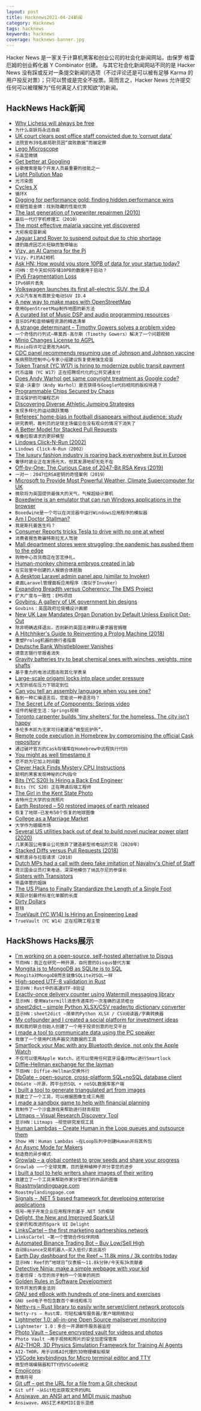 ```yaml
---
layout: post
title: Hacknews2021-04-24新闻
category: Hacknews
tags: hacknews
keywords: hacknews
coverage: hacknews-banner.jpg
---
```


Hacker News 是一家关于计算机黑客和创业公司的社会化新闻网站，由保罗·格雷厄姆的创业孵化器 Y Combinator 创建。
与其它社会化新闻网站不同的是 Hacker News 没有踩或反对一条提交新闻的选项（不过评论还是可以被有足够 Karma 的用户投反对票）；只可以赞或是完全不投票。简而言之，Hacker News 允许提交任何可以被理解为“任何满足人们求知欲”的新闻。

## HackNews Hack新闻


- [Why Lichess will always be free](https://lichess.org/blog/YF-ZORQAACAA89PI/why-lichess-will-always-be-free.)
- `为什么巫妖将永远自由`
- [UK court clears post office staff convicted due to ‘corrupt data’](https://www.theguardian.com/uk-news/2021/apr/23/court-clears-39-post-office-staff-convicted-due-to-corrupt-data)
- `法院宣布39名邮局职员因“腐败数据”而被定罪`
- [Lego Microscope](https://github.com/tobetz/LegoMicroscope)
- `乐高显微镜`
- [Get better at Googling](https://markodenic.com/use-google-like-a-pro/)
- `谷歌搜索是每个开发人员最重要的技能之一`
- [Light Pollution Map](https://www.lightpollutionmap.info/)
- `光污染图`
- [Cycles X](https://code.blender.org/2021/04/cycles-x/)
- `循环X`
- [Digging for performance gold: finding hidden performance wins](https://blog.chromium.org/2021/04/digging-for-performance-gold.html)
- `挖掘性能金牌：找到隐藏的性能优势`
- [The last generation of typewriter repairmen (2010)](https://www.wired.com/2010/05/gallery-typewriters/)
- `最后一代打字机修理工（2010）`
- [The most effective malaria vaccine yet discovered](https://blogs.sciencemag.org/pipeline/archives/2021/04/23/great-malaria-vaccine-news)
- `大疟疾疫苗新闻`
- [Jaguar Land Rover to suspend output due to chip shortage](https://www.bbc.com/news/business-56841946)
- `捷豹路虎因芯片短缺而暂停输出`
- [Vizy, an AI Camera for the Pi](https://vizycam.com/)
- `Vizy，Pi的AI相机`
- [Ask HN: How would you store 10PB of data for your startup today?](item?id=26912321)
- `问HN：您今天如何存储10PB的数据用于启动？`
- [IPv6 Fragmentation Loss](https://www.potaroo.net/ispcol/2021-04/v6frag.html)
- `IPv6碎片丢失`
- [Volkswagen launches its first all-electric SUV, the ID.4](https://abc7.com/volkswagen-id4-electric-suv-vehicles-volkswagon/10539182/)
- `大众汽车发布首款全电动SUV ID.4`
- [A new way to make maps with OpenStreetMap](https://protomaps.com/blog/new-way-to-make-maps/)
- `使用OpenStreetMap制作地图的新方法`
- [A curated list of Music DSP and audio programming resources](https://github.com/olilarkin/awesome-musicdsp)
- `音乐DSP和音频编程资源的精选清单`
- [A strange determinant – Timothy Gowers solves a problem video](https://www.youtube.com/watch?v=byjhpzEoXFs)
- `一个奇怪的行列式–蒂莫西·高尔斯（Timothy Gowers）解决了一个问题视频`
- [Minio Changes License to AGPL](https://github.com/minio/minio/commit/069432566fcfac1f1053677cc925ddafd750730a)
- `Minio将许可证更改为AGPL`
- [CDC panel recommends resuming use of Johnson and Johnson vaccine](https://www.axios.com/cdc-panel-johnson-johnson-vaccine-pause-lift-dfc002cf-716c-465b-86db-861cb0f1b4a1.html)
- `疾病预防控制中心专家小组建议恢复使用强生疫苗`
- [Token Transit (YC W17) is hiring to modernize public transit payment](https://www.ycombinator.com/companies/token-transit/jobs/Rx4iZh5is-senior-software-engineer)
- `代币运输（YC W17）正在招聘现代化的公共交通支付`
- [Does Andy Warhol get same copyright treatment as Google code?](https://www.hollywoodreporter.com/thr-esq/does-andy-warhol-get-same-copyright-treatment-as-google-code)
- `安迪·沃霍尔（Andy Warhol）是否获得与Google代码相同的版权待遇？`
- [Programmable Chips Secured by Chaos](https://spectrum.ieee.org/tech-talk/computing/hardware/chaos-programmable-chips-secure)
- `混沌保护的可编程芯片`
- [Discovering Diverse Athletic Jumping Strategies](https://arpspoof.github.io/project/jump/jump.html)
- `发现多样化的运动跳跃策略`
- [Referees’ home-bias in football disappears without audience: study](https://runrepeat.com/refereeing-analysis-post-covid-soccer)
- `研究表明，裁判员的足球主场偏见在没有观众的情况下消失了`
- [A Better Model for Stacked Pull Requests](https://timothyandrew.dev/blog/git-stack/)
- `堆叠拉取请求的更好模型`
- [Lindows Click-N-Run (2002)](https://web.archive.org/web/20020802231821/http://www.lindows.com/products_clicknrun_whatis.php)
- `Lindows Click-N-Run（2002）`
- [The luxury fashion industry is roaring back everywhere but in Europe](https://qz.com/2000120/hermes-lvmh-and-gucci-owner-kering-are-roaring-back-to-life/)
- `奢侈时装业正在发扬光大，但其发源地却无处不在`
- [Off-by-One: The Curious Case of 2047-Bit RSA Keys (2019)](https://randomoracle.wordpress.com/2019/12/04/off-by-one-the-curious-case-of-2047-bit-rsa-keys/)
- `一对一：2047位RSA密钥的奇怪案例（2019）`
- [Microsoft to Provide Most Powerful Weather, Climate Supercomputer for UK](https://www.hpcwire.com/2021/04/22/microsoft-to-provide-worlds-most-powerful-weather-climate-supercomputer-for-uks-met-office/)
- `微软将为英国提供最强大的天气，气候超级计算机`
- [Boxedwine is an emulator that can run Windows applications in the browser](https://github.com/danoon2/Boxedwine)
- `Boxedwine是一个可以在浏览器中运行Windows应用程序的模拟器`
- [Am I Doctor Stallman?](https://stallman.org/articles/dr-stallman.html)
- `我是斯托曼医生吗？`
- [Consumer Reports tricks Tesla to drive with no one at wheel](https://apnews.com/article/technology-business-b1139dc8bd2ec3179f1075d6ef77c7fb)
- `消费者报告欺骗特斯拉无人驾驶`
- [Mall department stores were struggling; the pandemic has pushed them to the edge](https://www.washingtonpost.com/business/2021/04/16/half-countrys-remaining-mall-based-department-stores-are-expected-shutter-by-2025/)
- `购物中心百货商店在苦苦挣扎。`
- [Human-monkey chimera embryos created in lab](https://newatlas.com/science/human-monkey-chimera-embryos/)
- `在实验室中创建的人猴嵌合体胚胎`
- [A desktop Laravel admin panel app (similar to Invoker)](https://github.com/tmdh/laravel-kit)
- `桌面Laravel管理面板应用程序（类似于Invoker）`
- [Expanding Breadth versus Coherency: The EMS Project](https://hardcoresoftware.learningbyshipping.com/p/021-expanding-breadth-versus-coherency)
- `扩大广度与一致性：EMS项目`
- [Govbins: A gallery of UK government bin designs](https://govbins.uk/)
- `Govbins：英国政府垃圾桶设计画廊`
- [New UK Law Mandates Organ Donation by Default Unless Explicit Opt-Out](https://www.organdonation.nhs.uk/get-involved/news/organ-donation-law-change-due-to-come-into-effect-in-england-on-20th-may/)
- `除非明确选择退出，否则新的英国法律默认要求器官捐赠`
- [A Hitchhiker's Guide to Reinventing a Prolog Machine (2018)](https://drops.dagstuhl.de/opus/volltexte/2018/8453/)
- `重塑Prolog机器的旅行者指南`
- [Deutsche Bank Whistleblower Vanishes](https://forensicnews.net/deutsche-bank-whistleblower-vanishes/)
- `德意志银行举报者消失`
- [Gravity batteries try to beat chemical ones with winches, weights, mine shafts](https://www.sciencemag.org/news/2021/04/gravity-based-batteries-try-beat-their-chemical-cousins-winches-weights-and-mine-shafts)
- `基于重力的电池试图击败其化学表亲`
- [Large-scale origami locks into place under pressure](https://www.nature.com/articles/d41586-021-00971-7)
- `大型折纸在压力下锁定到位`
- [Can you tell an assembly language when you see one?](https://wordsandbuttons.online/can_you_tell_an_assembly_language_when_you_see_one.html)
- `看到一种汇编语言后，您能说一种语言吗？`
- [The Secret Life of Components: Springs video](https://www.youtube.com/watch?v=dethuGX2IGs)
- `组件的秘密生活：Springs视频`
- [Toronto carpenter builds 'tiny shelters' for the homeless. The city isn't happy](https://www.americamagazine.org/politics-society/2021/04/23/toronto-carpenter-tiny-shelters-homeless-covid19-240482)
- `多伦多木匠为无家可归者建造“微型庇护所”。`
- [Remote code execution in Homebrew by compromising the official Cask repository](https://blog.ryotak.me/post/homebrew-security-incident-en/)
- `通过破坏官方的Cask存储库在Homebrew中远程执行代码`
- [You might as well timestamp it](https://changelog.com/posts/you-might-as-well-timestamp-it)
- `您不妨为它加上时间戳`
- [Clever Hack Finds Mystery CPU Instructions](https://www.eejournal.com/article/clever-hack-finds-mystery-cpu-instructions/)
- `聪明的黑客发现神秘的CPU指令`
- [Bits (YC S20) Is Hiring a Back End Engineer](https://www.ycombinator.com/companies/bits/jobs/4hNZVTT-backend-developer)
- `Bits（YC S20）正在聘请后端工程师`
- [The Girl in the Kent State Photo](https://www.washingtonpost.com/magazine/2021/04/19/girl-kent-state-photo-lifelong-burden-being-national-symbol/)
- `肯特州立大学的女孩照片`
- [Earth Restored – 50 restored images of earth released](http://www.tobyord.com/earth)
- `恢复了地球–已发布50个恢复的地球图像`
- [College as a Marriage Market](https://www.nber.org/papers/w28688)
- `大学作为婚姻市场`
- [Several US utilities back out of deal to build novel nuclear power plant (2020)](https://www.sciencemag.org/news/2020/11/several-us-utilities-back-out-deal-build-novel-nuclear-power-plant)
- `几家美国公用事业公司放弃了建造新型核电站的交易（2020年）`
- [Stacked Diffs versus Pull Requests (2018)](https://jg.gg/2018/09/29/stacked-diffs-versus-pull-requests/)
- `堆积差异与拉取请求（2018）`
- [Dutch MPs had a call with deep fake imitation of Navalny's Chief of Staff](https://nltimes.nl/2021/04/24/dutch-mps-video-conference-deep-fake-imitation-navalnys-chief-staff)
- `荷兰国会议员打来电话，深深地模仿了纳瓦尔尼的参谋长`
- [Sisters with Transistors](https://www.rogerebert.com/reviews/sisters-with-transistors-movie-review-2021)
- `带晶体管的姐妹`
- [The US Plans to Finally Standardize the Length of a Single Foot](https://99percentinvisible.org/article/goofy-feet-the-us-plans-to-finally-standardize-the-length-of-a-single-foot/)
- `美国计划最终标准化单脚的长度`
- [Dirty Dollars](https://newsinteractive.post-gazette.com/ukraine-money-laundering/)
- `脏钱`
- [TrueVault (YC W14) Is Hiring an Engineering Lead](https://www.ycombinator.com/companies/truevault/jobs/oc7r6dIgO-engineering-lead)
- `TrueVault（YC W14）正在招聘工程主管`


## HackShows Hacks展示

- [ I'm working on a open-source, self-hosted alternative to Disqus](https://cusdis.com)
- `节目HN：我正在研究一种开源，自托管的Disqus替代方案`
- [ Mongita is to MongoDB as SQLite is to SQL](https://github.com/scottrogowski/mongita)
- `Mongita对MongoDB而言就像SQLite对SQL一样`
- [ High-speed UTF-8 validation in Rust](https://github.com/rusticstuff/simdutf8)
- `显示HN：Rust中的高速UTF-8验证`
- [ Exactly-once delivery counter using Watermill messaging library](https://github.com/ThreeDotsLabs/watermill/tree/exactly-once-delivery-example/_examples/real-world-examples/exactly-once-delivery-counter)
- `显示HN：使用Watermill消息传递库的一次准确的送货柜台`
- [ sheet2dict – simple Python XLSX/CSV reader/to dictionary converter](https://github.com/Pytlicek/sheet2dict)
- `显示HN：sheet2dict –简单的Python XLSX / CSV阅读器/字典转换器`
- [ My cofounder and I created a social platform for investment ideas](https://info.utradea.com/feed)
- `我和我的联合创始人创建了一个用于投资创意的社交平台`
- [ I made a tool to communicate data using the PC speaker](https://github.com/ggerganov/ggwave/tree/master/examples/r2t2)
- `我做了一个使用PC扬声器交流数据的工具`
- [ Smartlock your Mac with any Bluetooth device, not only the Apple Watch](https://gadgetish.com/osx.html)
- `不仅可以使用Apple Watch，还可以使用任何蓝牙设备对Mac进行Smartlock`
- [ Diffie-Hellman exchange for the layman](https://borisreitman.com/privacy.html)
- `节目HN：Diffie-Hellman交换外行`
- [ DbGate – open-source, cross-platform SQL+noSQL database client](https://dbgate.org/)
- `DbGate –开源，跨平台的SQL + noSQL数据库客户端`
- [ I built a tool to generate triangulated art from images](https://github.com/RH12503/Triangula)
- `我建立了一个工具，可以根据图像生成三角图`
- [ I made a sandbox game to help with financial planning](https://simulator.money/)
- `我制作了一个沙盒游戏来帮助进行财务规划`
- [ Litmaps – Visual Research Discovery Tool](https://app.litmaps.co)
- `显示HN：Litmaps –视觉研究发现工具`
- [ Human Lambdas – Create Human in the Loop queues and outsource them](https://humanlambdas.com/)
- `Show HN：Human Lambdas –在Loop队列中创建Human并将其外包`
- [ An Async Mode for Makers](https://www.supernormal.com)
- `制造商的异步模式`
- [ Growlab – a global contest to grow seeds and share your progress](https://github.com/alexellis/growlab)
- `Growlab –一个全球竞赛，目的是种植种子并分享您的进步`
- [ I built a tool to help writers share images of their writing](https://typeshare.co/)
- `我建立了一个工具来帮助作家分享他们的作品的图像`
- [ Roastmylandingpage.com](https://www.roastmylandingpage.com/)
- `Roastmylandingpage.com`
- [ Signals – .NET 5 based framework for developing enterprise applications](https://github.com/EmitKnowledge/Signals)
- `信号–用于开发企业应用程序的基于.NET 5的框架`
- [ Delight, the New and Improved Spark UI](https://www.datamechanics.co/blog-post/delight-the-new-improved-spark-ui-spark-history-server-is-now-ga)
- `全新的和改进的Spark UI Delight`
- [ LinksCartel – the first marketing partnerships network](https://linkscartel.com/)
- `LinksCartel –第一个营销合作伙伴网络`
- [ Automated Binance Trading Bot – Buy Low/Sell High](https://github.com/chrisleekr/binance-trading-bot)
- `自动Binance交易机器人–买入低价/卖出高价`
- [ Earth Day dashboard for the Reef ~ 11.8k mins / 3k contribs today](https://greatreefcensus.org/event/earthday)
- `显示HN：Reef的“地球日”仪表板〜11.8k分钟/今天有3k贡献者`
- [ Detective Ninja: make a simple webpage with your kid](https://detective.ninja/)
- `忍者侦探：与您的孩子制作一个简单的网页`
- [ Golden Rules in Software Development](https://www.pdfdrive.com/20-golden-rules-in-software-development-e201001130.html)
- `软件开发的黄金法则`
- [ GNU sed eBook with hundreds of one-liners and exercises](https://learnbyexample.github.io/learn_gnused/introduction.html)
- `GNU sed电子书包含数百个单线和练习`
- [ Netty-rs – Rust library to easily write server/client network protocols](https://gitlab.com/Gelox/netty-rs)
- `Netty-rs – Rust库，可轻松编写服务器/客户端网络协议`
- [ Lightmeter 1.0: all-in-one Open Source mailserver monitoring](https://www.youtube.com/watch?v=r6a4aM-OgJQ)
- `Lightmeter 1.0：多合一开源邮件服务器监控`
- [ Photo Vault – Secure encrypted vault for videos and photos](https://photovault.2stable.com/)
- `Photo Vault –用于视频和照片的安全加密保管库`
- [ AI2-THOR, 3D Physics Simulation Framework for Training AI Agents](https://github.com/allenai/ai2thor)
- `AI2-THOR，用于训练AI代理的3D物理模拟框架`
- [ VSCode keybindings for Micro terminal editor and TTY](https://github.com/phil294/VSCode-keybindings-for-micro-editor-and-tty)
- `微型终端编辑器和TTY的VSCode绑定`
- [ Emojicons](https://emojicons.netlify.app/)
- `表情符号`
- [ Git uff – get the URL for a file from a Git checkout](https://github.com/agateau/git-uff)
- `Git uff –从Git检出获取文件的URL`
- [ Ansiwave, an ANSI art and MIDI music mashup](https://github.com/oakes/ansiwave)
- `Ansiwave，ANSI艺术和MIDI音乐混搭`

